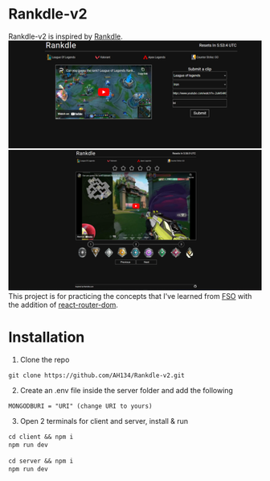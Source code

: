 # Rankdle-v2

Rankdle-v2 is inspired by [Rankdle](https://rankdle.com/).
![submit-preview](submit-preview.png)
![game-preview](game-preview.png)
This project is for practicing the concepts that I've learned from [FSO](https://fullstackopen.com/en/) with the addition of [react-router-dom](https://reactrouter.com/en/main).

# Installation

1. Clone the repo

```
git clone https://github.com/AH134/Rankdle-v2.git
```

2. Create an .env file inside the server folder and add the following

```
MONGODBURI = "URI" (change URI to yours)
```

3. Open 2 terminals for client and server, install & run

```
cd client && npm i
npm run dev

cd server && npm i
npm run dev
```
